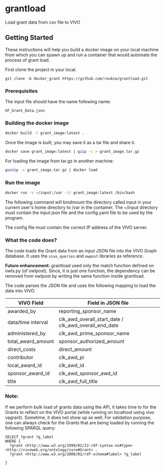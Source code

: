 # grantload
Load grant data from csv file to VIVO

## Getting Started

These instructions will help you build a docker image on your local machine from which you can spawn up and run a container that would automate the process of grant load.

First clone the project in your local.

```
git clone -b docker_grant https://github.com/roukna/grantload.git
```

### Prerequisites

The input file should have the name following name:
```
UF_Grant_Data.json
```


### Building the docker image

```bash
docker build -t grant_image:latest .
```
Once the image is built, you may save it as a tar file and share it.

```bash
docker save grant_image:latest | gzip -c > grant_image.tar.gz
```
For loading the image from tar.gz in another machine:

```bash
gunzip -c grant_image.tar.gz | docker load
```

### Run the image
```bash
docker run -v ~/input:/var -it grant_image:latest /bin/bash
```
The following command will bindmount the directory called input in your current user's home directory to /var in the container. The ~/input directory must contain the input json file and the config.yaml file to be used by the program.

The config file must contain the correct IP address of the VIVO server.

### What the code does?
The code loads the Grant data from an input JSON file into the VIVO Graph database. It uses the `vivo_queries` and `owpost` libraries as reference.

**Future enhancement:**
grantload used only the match function defined on owls.py (of owlpost). Since, it is just one function, the dependency can be removed from owlpost by writing the same function inside grantload.

The code parses the JSON file and uses the following mapping to load the data into VIVO.

| VIVO Field         | Field in JSON file                                    |
|--------------------|-------------------------------------------------------|
| awarded_by         | reporting_sponsor_name                                |
| data/time interval | clk_awd_overall_start_date / clk_awd_overall_end_date |
| administered_by    | clk_awd_prime_sponsor_name                            |
| total_award_amount | sponsor_authorized_amount                             |
| direct_costs       | direct_amount                                         |
| contributor        | clk_awd_pi                                            |
| local_award_id     | clk_awd_id                                            |
| sponsor_award_id   | clk_awd_sponsor_awd_id                                |
| title              | clk_awd_full_title                                    |

### Note: 
If we perform bulk load of grants data using the API, it takes time to for the Grants to reflect on the VIVO portal (while running on localhost using vivo vagrant). Sometime, it does not show up as well. For validation purpose, one can always check for the Grants that are being loaded by running the following SPARQL query:

```sparql
SELECT ?grant ?g_label
WHERE {
  ?grant <http://www.w3.org/1999/02/22-rdf-syntax-ns#type> <http://vivoweb.org/ontology/core#Grant> .
  ?grant <http://www.w3.org/2000/01/rdf-schema#label> ?g_label
 
}
```

